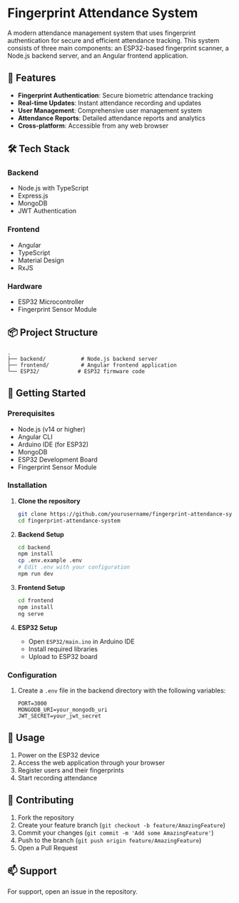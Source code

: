 # Fingerprint Attendance System

A modern attendance management system that uses fingerprint authentication for secure and efficient attendance tracking. This system consists of three main components: an ESP32-based fingerprint scanner, a Node.js backend server, and an Angular frontend application.

## 🚀 Features

- **Fingerprint Authentication**: Secure biometric attendance tracking
- **Real-time Updates**: Instant attendance recording and updates
- **User Management**: Comprehensive user management system
- **Attendance Reports**: Detailed attendance reports and analytics
- **Cross-platform**: Accessible from any web browser

## 🛠️ Tech Stack

### Backend
- Node.js with TypeScript
- Express.js
- MongoDB
- JWT Authentication

### Frontend
- Angular
- TypeScript
- Material Design
- RxJS

### Hardware
- ESP32 Microcontroller
- Fingerprint Sensor Module

## 📦 Project Structure

```
.
├── backend/           # Node.js backend server
├── frontend/          # Angular frontend application
└── ESP32/            # ESP32 firmware code
```

## 🚀 Getting Started

### Prerequisites

- Node.js (v14 or higher)
- Angular CLI
- Arduino IDE (for ESP32)
- MongoDB
- ESP32 Development Board
- Fingerprint Sensor Module

### Installation

1. **Clone the repository**
   ```bash
   git clone https://github.com/yourusername/fingerprint-attendance-system.git
   cd fingerprint-attendance-system
   ```

2. **Backend Setup**
   ```bash
   cd backend
   npm install
   cp .env.example .env
   # Edit .env with your configuration
   npm run dev
   ```

3. **Frontend Setup**
   ```bash
   cd frontend
   npm install
   ng serve
   ```

4. **ESP32 Setup**
   - Open `ESP32/main.ino` in Arduino IDE
   - Install required libraries
   - Upload to ESP32 board

### Configuration

1. Create a `.env` file in the backend directory with the following variables:
   ```
   PORT=3000
   MONGODB_URI=your_mongodb_uri
   JWT_SECRET=your_jwt_secret
   ```

## 🔧 Usage

1. Power on the ESP32 device
2. Access the web application through your browser
3. Register users and their fingerprints
4. Start recording attendance

## 🤝 Contributing

1. Fork the repository
2. Create your feature branch (`git checkout -b feature/AmazingFeature`)
3. Commit your changes (`git commit -m 'Add some AmazingFeature'`)
4. Push to the branch (`git push origin feature/AmazingFeature`)
5. Open a Pull Request

## 📫 Support

For support, open an issue in the repository.
